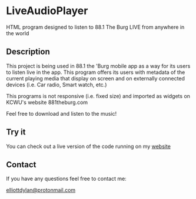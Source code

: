# LiveAudioPlayer
HTML program designed to listen to 88.1 The Burg LIVE from anywhere in the world

## Description
This project is being used in 88.1 the 'Burg mobile app as a way for its users to listen live in the app. This program offers its users with metadata of the current playing media that display on screen and on externally connected devices (i.e. Car radio, Smart watch, etc.)

This programs is not responsive (i.e. fixed size) and imported as widgets on KCWU's website 881theburg.com

Feel free to download and listen to the music!

## Try it
You can check out a live version of the code running on my [website](http://96.126.117.25/AudioPlayer/)

## Contact
If you have any questions feel free to contact me:

elliottdylan@protonmail.com

